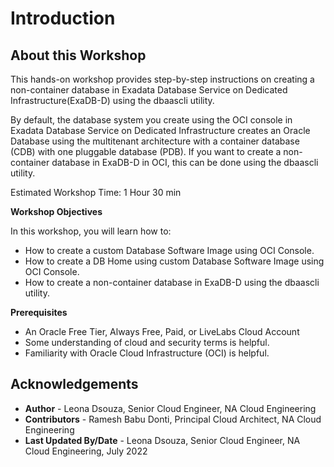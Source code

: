 # Introduction

## About this Workshop

This hands-on workshop provides step-by-step instructions on creating a non-container database in Exadata Database Service on Dedicated Infrastructure(ExaDB-D) using the dbaascli utility.

By default, the database system you create using the OCI console in Exadata Database Service on Dedicated Infrastructure creates an Oracle Database using the multitenant architecture with a container database (CDB) with one pluggable database (PDB). If you want to create a non-container database in ExaDB-D in OCI, this can be done using the dbaascli utility.

Estimated Workshop Time: 1 Hour 30 min

**Workshop Objectives**

In this workshop, you will learn how to:
* How to create a custom Database Software Image using OCI Console.
* How to create a DB Home using custom Database Software Image using OCI Console.
* How to create a non-container database in ExaDB-D using the dbaascli utility.


**Prerequisites**
* An Oracle Free Tier, Always Free, Paid, or LiveLabs Cloud Account
* Some understanding of cloud and security terms is helpful.
* Familiarity with Oracle Cloud Infrastructure (OCI) is helpful.

## Acknowledgements
* **Author** - Leona Dsouza, Senior Cloud Engineer, NA Cloud Engineering
* **Contributors** - Ramesh Babu Donti, Principal Cloud Architect, NA Cloud Engineering
* **Last Updated By/Date** - Leona Dsouza, Senior Cloud Engineer, NA Cloud Engineering, July 2022
